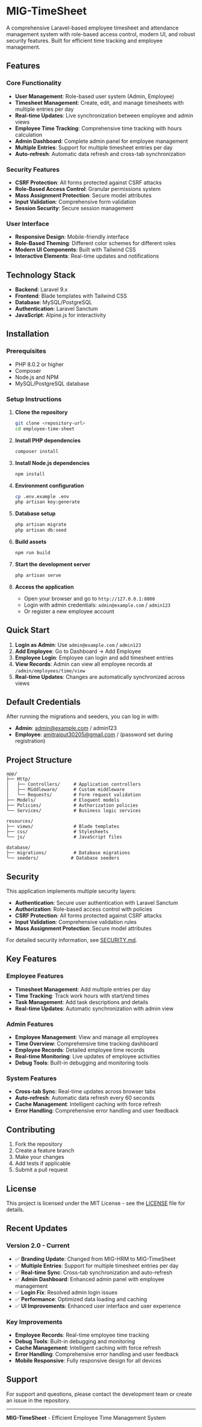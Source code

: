# MIG-TimeSheet

A comprehensive Laravel-based employee timesheet and attendance management system with role-based access control, modern UI, and robust security features. Built for efficient time tracking and employee management.

## Features

### Core Functionality
- **User Management**: Role-based user system (Admin, Employee)
- **Timesheet Management**: Create, edit, and manage timesheets with multiple entries per day
- **Real-time Updates**: Live synchronization between employee and admin views
- **Employee Time Tracking**: Comprehensive time tracking with hours calculation
- **Admin Dashboard**: Complete admin panel for employee management
- **Multiple Entries**: Support for multiple timesheet entries per day
- **Auto-refresh**: Automatic data refresh and cross-tab synchronization

### Security Features
- **CSRF Protection**: All forms protected against CSRF attacks
- **Role-Based Access Control**: Granular permissions system
- **Mass Assignment Protection**: Secure model attributes
- **Input Validation**: Comprehensive form validation
- **Session Security**: Secure session management

### User Interface
- **Responsive Design**: Mobile-friendly interface
- **Role-Based Theming**: Different color schemes for different roles
- **Modern UI Components**: Built with Tailwind CSS
- **Interactive Elements**: Real-time updates and notifications

## Technology Stack

- **Backend**: Laravel 9.x
- **Frontend**: Blade templates with Tailwind CSS
- **Database**: MySQL/PostgreSQL
- **Authentication**: Laravel Sanctum
- **JavaScript**: Alpine.js for interactivity

## Installation

### Prerequisites
- PHP 8.0.2 or higher
- Composer
- Node.js and NPM
- MySQL/PostgreSQL database

### Setup Instructions

1. **Clone the repository**
   ```bash
   git clone <repository-url>
   cd employee-time-sheet
   ```

2. **Install PHP dependencies**
   ```bash
   composer install
   ```

3. **Install Node.js dependencies**
   ```bash
   npm install
   ```

4. **Environment configuration**
   ```bash
   cp .env.example .env
   php artisan key:generate
   ```

5. **Database setup**
   ```bash
   php artisan migrate
   php artisan db:seed
   ```

6. **Build assets**
   ```bash
   npm run build
   ```

7. **Start the development server**
   ```bash
   php artisan serve
   ```

8. **Access the application**
   - Open your browser and go to `http://127.0.0.1:8000`
   - Login with admin credentials: `admin@example.com` / `admin123`
   - Or register a new employee account

## Quick Start

1. **Login as Admin**: Use `admin@example.com` / `admin123`
2. **Add Employee**: Go to Dashboard → Add Employee
3. **Employee Login**: Employee can login and add timesheet entries
4. **View Records**: Admin can view all employee records at `/admin/employees/time/view`
5. **Real-time Updates**: Changes are automatically synchronized across views

## Default Credentials

After running the migrations and seeders, you can log in with:

- **Admin**: admin@example.com / admin123
- **Employee**: amitrajput30205@gmail.com / (password set during registration)

## Project Structure

```
app/
├── Http/
│   ├── Controllers/     # Application controllers
│   ├── Middleware/      # Custom middleware
│   └── Requests/        # Form request validation
├── Models/              # Eloquent models
├── Policies/            # Authorization policies
└── Services/            # Business logic services

resources/
├── views/               # Blade templates
├── css/                 # Stylesheets
└── js/                  # JavaScript files

database/
├── migrations/          # Database migrations
└── seeders/            # Database seeders
```

## Security

This application implements multiple security layers:

- **Authentication**: Secure user authentication with Laravel Sanctum
- **Authorization**: Role-based access control with policies
- **CSRF Protection**: All forms protected against CSRF attacks
- **Input Validation**: Comprehensive validation rules
- **Mass Assignment Protection**: Secure model attributes

For detailed security information, see [SECURITY.md](SECURITY.md).

## Key Features

### Employee Features
- **Timesheet Management**: Add multiple entries per day
- **Time Tracking**: Track work hours with start/end times
- **Task Management**: Add task descriptions and details
- **Real-time Updates**: Automatic synchronization with admin view

### Admin Features
- **Employee Management**: View and manage all employees
- **Time Overview**: Comprehensive time tracking dashboard
- **Employee Records**: Detailed employee time records
- **Real-time Monitoring**: Live updates of employee activities
- **Debug Tools**: Built-in debugging and monitoring tools

### System Features
- **Cross-tab Sync**: Real-time updates across browser tabs
- **Auto-refresh**: Automatic data refresh every 60 seconds
- **Cache Management**: Intelligent caching with force refresh
- **Error Handling**: Comprehensive error handling and user feedback

## Contributing

1. Fork the repository
2. Create a feature branch
3. Make your changes
4. Add tests if applicable
5. Submit a pull request

## License

This project is licensed under the MIT License - see the [LICENSE](LICENSE) file for details.

## Recent Updates

### Version 2.0 - Current
- ✅ **Branding Update**: Changed from MIG-HRM to MIG-TimeSheet
- ✅ **Multiple Entries**: Support for multiple timesheet entries per day
- ✅ **Real-time Sync**: Cross-tab synchronization and auto-refresh
- ✅ **Admin Dashboard**: Enhanced admin panel with employee management
- ✅ **Login Fix**: Resolved admin login issues
- ✅ **Performance**: Optimized data loading and caching
- ✅ **UI Improvements**: Enhanced user interface and user experience

### Key Improvements
- **Employee Records**: Real-time employee time tracking
- **Debug Tools**: Built-in debugging and monitoring
- **Cache Management**: Intelligent caching with force refresh
- **Error Handling**: Comprehensive error handling and user feedback
- **Mobile Responsive**: Fully responsive design for all devices

## Support

For support and questions, please contact the development team or create an issue in the repository.

---

**MIG-TimeSheet** - Efficient Employee Time Management System

